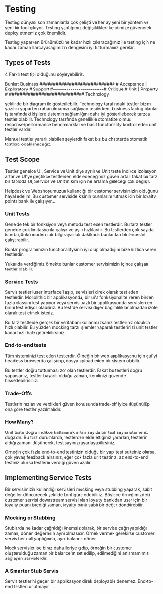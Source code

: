 # Testing
Testing dünyası son zamanlarda çok gelişti ve her ay yeni bir yöntem ve yeni bir tool çıkıyor. Testing yaptığımız değişiklikleri kendimize güvenerek deploy etmemiz çok önemlidir.

Testing yaparken ürünümüzü ne kadar hızlı çıkaracağımız ile testing için ne kadar zaman harcayacağımızın dengesini iyi tutturmamız gerekir.

## Types of Tests
4 Farklı test tipi olduğunu söyleyebiliriz.

Bunlar:
                 Business
        ############################
        # Acceptance | Exploratory # 
Support #--------------------------# Critique
        #     Unit   |  Property   #
        ############################
				Technology

şeklinde bir diagram ile gösterilebilir. Technology tarafındaki testler bizim yazılım yaparken rahat olmamızı sağlayan testlerken, business facing olanlar iş tarafındaki kişilere sistemin sağlamlığını daha iyi gösterilebecek tarzda testler olabilir. Technology tarafında genellikle otomatize olmuş response/performance benchmarklar ve basit functonality kontrol eden unit testler vardır.

Manuel testler yararlı olabilen şeylerdir fakat biz bu chapterda otomatik testlere odaklanacağız.

## Test Scope
Testler genelde UI, Service ve Unit diye ayrılı ve Unit teste indikce izolasyon artar ve UI'ye geçtikce testlerden elde edeceğimiz güven artar, fakat bu tarz bir tabloda UI, Service ve Unit'in kim için ne anlama geleceği çok değişir.

Helpdesk ve Webshopumuzun kullandığı bir customer servisimizin olduğunu hayal edelim. Bu customer serviside kişinin puanlarını tutmak için bir loyalty points bank ile çalışıyor...

### Unit Tests
Genelde tek bir fonksiyon veya metodu test eden testlerdir. Bu tarz testler genelde çok limitasyonla çalışır ve aşırı hızlılardır. Bu testlerden çok sayıda isteriz çünkü modern bir bilgisayar bir dakikada bunlardan binlercesini çalıştırabilir.

Bunlar programımızın functionalitysinin iyi olup olmadığını bize hızlıca veren testlerdir.

Yukarıda verdiğimiz örnekte bunlar customer servisimizin içinde çalışan testler olabilir.

### Service Tests
Servis testleri user interface'i aşıp, servisleri direk olarak test eden testlerdir. Monolithic bir applikasyonda, bir ui'a fonksiyonalite veren birden fazla classını test yapıyor veya servis bazlı bir applikasyonda servislerden birini test ediyor olabiliriz. Bu test'de servisi diğer bağımlılıklar olmadan izole olarak test etmek isteriz.

Bu tarz testlerde gerçek bir veritabanı kullanmazsanız testleriniz oldukca hızlı olabilir. Bu yüzden mocking tarzı işlemler yaparak testlerinizi unit testler kadar hızlı hale getirebilirsiniz.

### End-to-end tests
Tüm sisteminizi test eden testlerdir. Örneğin bir web applikasyonu için gui'yi headless browserda çalıştırıp, dosya upload eden bir sistem olabilir.

Bu testler doğru tutturması zor olan testlerdir. Fakat bu testleri doğru yaparsanız, testler başarılı olduğu zaman, kendinizi güvende hissedebilrisiniz.

### Trade-Offs
Testlerin hızları ve verdikleri güven konusunda trade-off iyice düşünülüp ona göre testler yazılmalıdır.

### How Many?
Unit teste doğru indikce katlanarak artan sayıda bir test sayısı istemeniz doğaldır. Bu tarz durumlarda, testlerden elde ettiğiniz yararları, testlerin aldığı zamanı düşünerek, test sayınızı ayarlayabilirsiniz.

Örneğin çok fazla end-to-end testinizin olduğu bir yapı test suiteiniz olursa, çok yavaş feedback alırsınız, eğer çok fazla unit testiniz, az end-to-end testiniz olursa testlerin verdiği güven azalır.

## Implementing Service Tests
Bir servisimizin kullandığı servisleri mocking veya stubbing yaparak, sabit değerler döndürecek şekilde konfigüre edebiliriz. Böylece örneğimizdeki customer servisi downstream servisi olan loyalty bank'dan user için bir loyalty puanı istediği zaman, loyalty bank sabit bir değer döndürebilir.

### Mocking or Stubbing
Stublarda ne kadar çağrıldığı önemsiz olarak, bir servise çağrı yapıldığı zaman, dönen değerlerin aynı olmasıdır. Örnek vermek gerekirse customer servis her call yaptığında, aynı balance döner.

Mock servisler ise biraz daha ileriye gidip, örneğin bir customer oluşturulduğu zaman bir balance'ın set edilip, edilmediğini anlamamımızı sağlayan servislerdir. 

### A Smarter Stub Servis
Servis testlerini geçen bir applikasyon direk deployable denemez. End-to-end testleri unutmayın.



